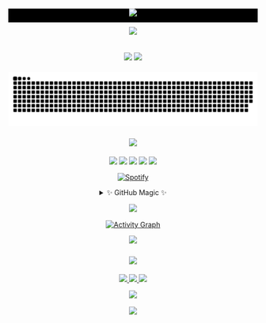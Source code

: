 <div align="center">

<!-- Binary Art Banner -->
<pre style="font-size: 9px; font-weight: bold; background-color: #000000; color: #FF6B00;">
<img src="/image/0101.png">
<!-- ... existing binary code ... -->
</pre>

<!-- Animated Welcome -->
<div align="center">
  <img src="https://readme-typing-svg.herokuapp.com?font=Chakra+Petch&size=35&duration=2000&pause=1000&color=BD93F9&center=true&vCenter=true&repeat=true&width=435&lines=💜+Welcome+to+my+Profile+💜;🌌+Digital+Dreamweaver+🌌;🚀+Code+Artist+🚀" />
</div>

<!-- About Me Title with Neon Effect -->
<h2>
  <img src="https://media.giphy.com/media/mGcNjsfWAjY5AEZNw6/giphy.gif" width="50">
  <img src="https://media.giphy.com/media/mGcNjsfWAjY5AEZNw6/giphy.gif" width="50">
</h2>

<!-- Animated Snake -->
<picture>
  <source media="(prefers-color-scheme: dark)" srcset="https://raw.githubusercontent.com/platane/platane/output/github-contribution-grid-snake-dark.svg">
  <source media="(prefers-color-scheme: light)" srcset="https://raw.githubusercontent.com/platane/platane/output/github-contribution-grid-snake.svg">
  <img alt="github contribution grid snake animation" src="https://raw.githubusercontent.com/platane/platane/output/github-contribution-grid-snake.svg">
</picture>

<!-- Tech Stack with Animation -->
<h3>
  <img src="https://readme-typing-svg.herokuapp.com?font=Fira+Code&size=25&pause=1000&color=BD93F9&center=true&vCenter=true&width=435&lines=⚡+Tech+Sorcery+⚡" />
</h3>

<!-- Tech Stack Badges with Hover Effect -->
<p align="center">
  <img src="https://img.shields.io/badge/JavaScript-F7DF1E?style=for-the-badge&logo=javascript&logoColor=black" />
  <img src="https://img.shields.io/badge/TypeScript-007ACC?style=for-the-badge&logo=typescript&logoColor=white" />
  <img src="https://img.shields.io/badge/Python-14354C?style=for-the-badge&logo=python&logoColor=white" />
  <img src="https://img.shields.io/badge/Node.js-43853D?style=for-the-badge&logo=node.js&logoColor=white" />
  <img src="https://img.shields.io/badge/React-20232A?style=for-the-badge&logo=react&logoColor=61DAFB" />
</p>

<!-- Spotify Now Playing -->
[![Spotify](https://novatorem-navy-ten.vercel.app/api/spotify)](https://open.spotify.com/user/YOUR_SPOTIFY_USER)

<!-- GitHub Stats with Custom Theme -->
<details>
  <summary>✨ GitHub Magic ✨</summary>
  <div>
    <img height="180em" src="https://github-readme-stats.vercel.app/api?username=letKliwyr&show_icons=true&theme=midnight-purple&hide_border=true&bg_color=0D1117&title_color=BD93F9&icon_color=BD93F9"/>
    <img height="180em" src="https://github-readme-stats.vercel.app/api/top-langs/?username=letKliwyr&layout=compact&theme=midnight-purple&hide_border=true&bg_color=0D1117&title_color=BD93F9"/>
  </div>
</details>

<!-- Streak Stats with Fire Animation -->
<p align="center">
  <a href="https://git.io/streak-stats">
    <img src="https://streak-stats.demolab.com?user=letKliwyr&theme=midnight-purple&hide_border=true&background=0D1117&stroke=BD93F9&ring=BD93F9&fire=FF9494&currStreakNum=BD93F9&sideNums=BD93F9&currStreakLabel=BD93F9&sideLabels=BD93F9&dates=BD93F9" />
  </a>
</p>

<!-- Animated Activity Graph -->
<a href="https://github.com/ashutosh00710/github-readme-activity-graph">
  <img alt="Activity Graph" src="https://github-readme-activity-graph.vercel.app/graph?username=letKliwyr&theme=dracula&bg_color=0D1117&color=BD93F9&line=BD93F9&point=FF9494&hide_border=true" />
</a>

<!-- Profile Trophy -->
<p align="center">
  <img src="https://github-profile-trophy.vercel.app/?username=letKliwyr&theme=dracula&no-frame=true&no-bg=true&margin-w=4" />
</p>

<!-- Social Links with Hover Animation -->
<h3>
  <img src="https://readme-typing-svg.herokuapp.com?font=Fira+Code&size=25&pause=1000&color=BD93F9&center=true&vCenter=true&width=435&lines=🌐+Digital+Realm+🌐" />
</h3>
<p align="center">
  <a href="https://linkedin.com/in/yourusername" target="_blank">
    <img src="https://img.shields.io/badge/LinkedIn-0077B5?style=for-the-badge&logo=linkedin&logoColor=white" />
  </a>
  <a href="https://twitter.com/yourusername" target="_blank">
    <img src="https://img.shields.io/badge/Twitter-1DA1F2?style=for-the-badge&logo=twitter&logoColor=white" />
  </a>
  <a href="mailto:your.email@gmail.com">
    <img src="https://img.shields.io/badge/Gmail-D14836?style=for-the-badge&logo=gmail&logoColor=white" />
  </a>
</p>

<!-- Profile Views Counter with Custom Style -->
<p align="center">
  <img src="https://komarev.com/ghpvc/?username=letKliwyr&label=Visitors&color=BD93F9&style=for-the-badge" />
</p>

<!-- Footer -->
<img src="https://capsule-render.vercel.app/api?type=waving&color=BD93F9&height=100&section=footer" />

</div>